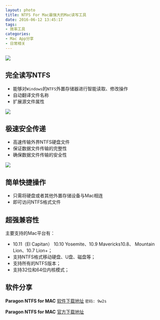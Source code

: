```yaml
---
layout: photo
title: NTFS For Mac最强大的Mac读写工具
date: 2016-06-12 13:45:17
tags:
- 效率工具
categories:
- Mac App分享
- 日常相关
---
```

![](http://o88okth1x.bkt.clouddn.com/imac_404c8169cf5ebd6649d9e0e7aaea0c16.png-960.jpg)

## 完全读写NTFS

- 能够对`Windows`的`NTFS`外置存储器进行智能读取、修改操作
- 自动翻译文件名称
- 扩展源文件属性

<!--more-->

![](http://o88okth1x.bkt.clouddn.com/imac_cb7cf812966c16187c501a63dfc21c3c.png-960.jpg)

## 极速安全传递

- 高速传输外界NTFS硬盘文件
- 保证数据文件传输的完整性
- 确保数据文件传输的安全性

![](http://o88okth1x.bkt.clouddn.com/imac_61fe568893193c6e7dc774b950247734.png-960.jpg)

## 简单快捷操作

- 只需将硬盘或者其他外置存储设备与Mac相连
- 即可访问NTFS格式文件

## 超强兼容性

主要支持的Mac平台有：
- 10.11（El Capitan） 10.10 Yosemite、10.9 Mavericks10.8、 Mountain Lion、10.7 Lion+；
- 支持NTFS格式移动硬盘、U盘、磁盘等；
- 支持所有的NTFS版本；
- 支持32位和64位内核模式；

## 软件分享

**Paragon NTFS for MAC** [软件下载地址](http://pan.baidu.com/s/1bAS8cI) `密码: 9w2s`

**Paragon NTFS for MAC** [官方下载地址](http://www.ntfsformac.cn/)
